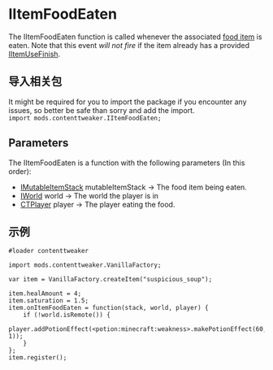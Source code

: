 # IItemFoodEaten
The IItemFoodEaten function is called whenever the associated [food item](/Mods/ContentTweaker/Vanilla/Creatable_Content/ItemFood/) is eaten. Note that this event _will not fire_ if the item already has a provided [IItemUseFinish](/Mods/ContentTweaker/Vanilla/Advanced_Functionality/Functions/IItemUseFinish/).


## 导入相关包
It might be required for you to import the package if you encounter any issues, so better be safe than sorry and add the import.  
`import mods.contenttweaker.IItemFoodEaten;`


## Parameters
The IItemFoodEaten is a function with the following parameters (In this order):

- [IMutableItemStack](/Mods/ContentTweaker/Vanilla/Types/Item/IMutableItemStack/) mutableItemStack → The food item being eaten.
- [IWorld](/Mods/ContentTweaker/Vanilla/Types/World/IWorld/) world → The world the player is in
- [CTPlayer](/Mods/ContentTweaker/Vanilla/Types/Player/ICTPlayer/) player → The player eating the food.

## 示例
```zenscript
#loader contenttweaker

import mods.contenttweaker.VanillaFactory;

var item = VanillaFactory.createItem("suspicious_soup");

item.healAmount = 4;
item.saturation = 1.5;
item.onItemFoodEaten = function(stack, world, player) {
    if (!world.isRemote()) {
        player.addPotionEffect(<potion:minecraft:weakness>.makePotionEffect(60, 1));
    }
};
item.register();
```
